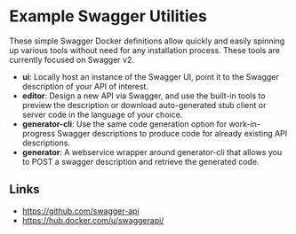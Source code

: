 # Example Swagger Utilities

These simple Swagger Docker definitions allow quickly and easily spinning up various tools
without need for any installation process. These tools are currently focused on Swagger v2.

* **ui**: Locally host an instance of the Swagger UI, point it to the Swagger
  description of your API of interest.
* **editor**: Design a new API via Swagger, and use the built-in tools to preview
  the description or download auto-generated
  stub client or server code in the language of your choice.
* **generator-cli**: Use the same code generation option for work-in-progress
  Swagger descriptions to produce code for already existing API descriptions.
* **generator**: A webservice wrapper around generator-cli that allows you to POST
  a swagger description and retrieve the generated code.

## Links

* https://github.com/swagger-api
* https://hub.docker.com/u/swaggerapi/
